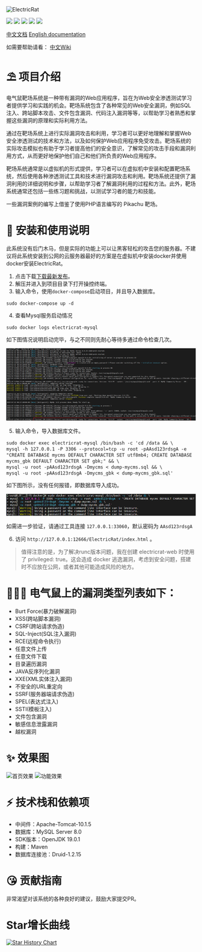 <img src="https://socialify.git.ci/en0th/ElectricRat/image?description=1&font=Bitter&name=1&pattern=Floating%20Cogs&theme=Light" alt="ElectricRat" width="640" height="320" />

![](https://img.shields.io/badge/web安全-靶场-PTEST)
![](https://img.shields.io/badge/version-1.3-success)
![](https://img.shields.io/github/stars/en0th/ElectricRat.svg)
![](https://img.shields.io/github/forks/en0th/ElectricRat.svg)
![](https://img.shields.io/github/license/en0th/ElectricRat.svg)

[中文文档](https://github.com/en0th/ElectricRat)
[English documentation](https://github.com/en0th/ElectricRat/blob/master/EN_README.md)

如需要帮助请看：
[中文Wiki](https://github.com/en0th/ElectricRat/wiki)

# ⛱ 项目介绍
电气鼠靶场系统是一种带有漏洞的Web应用程序，旨在为Web安全渗透测试学习者提供学习和实践的机会。靶场系统包含了各种常见的Web安全漏洞，例如SQL注入、跨站脚本攻击、文件包含漏洞、代码注入漏洞等等，以帮助学习者熟悉和掌握这些漏洞的原理和实际利用方法。

通过在靶场系统上进行实际漏洞攻击和利用，学习者可以更好地理解和掌握Web安全渗透测试的技术和方法，以及如何保护Web应用程序免受攻击。靶场系统的实际攻击模拟也有助于学习者提高他们的安全意识，了解常见的攻击手段和漏洞利用方式，从而更好地保护他们自己和他们所负责的Web应用程序。

靶场系统通常是以虚拟机的形式提供，学习者可以在虚拟机中安装和配置靶场系统，然后使用各种渗透测试工具和技术进行漏洞攻击和利用。靶场系统还提供了漏洞利用的详细说明和步骤，以帮助学习者了解漏洞利用的过程和方法。此外，靶场系统通常还包括一些练习题和挑战，以测试学习者的能力和技能。

一些漏洞案例的编写上借鉴了使用PHP语言编写的 Pikachu 靶场。

# 🚀 安装和使用说明
此系统没有后门木马，但是实际的功能上可以让黑客轻松的攻击您的服务器。不建议将此系统安装到公网的云服务器最好的方案是在虚拟机中安装docker并使用docker安装ElectricRat。
1. 点击下载[下载最新发布](https://github.com/en0th/ElectricRat/releases)。
2. 解压并进入到项目目录下打开操控终端。
3. 输入命令，使用`docker-compose`启动项目，并且导入数据库。
```shell
sudo docker-compose up -d
```
4. 查看Mysql服务启动情况
```shell
sudo docker logs electricrat-mysql
```
如下图情况说明启动完毕，与之不同则先耐心等待多通过命令检查几次。

![img.png](https://github.com/en0th/ElectricRat/blob/master/pic/img.png)

5. 输入命令，导入数据库文件。
```shell
sudo docker exec electricrat-mysql /bin/bash -c 'cd /data && \
mysql -h 127.0.0.1 -P 3306 --protocol=tcp -u root -pAAsd123rdsgA -e "CREATE DATABASE mycms DEFAULT CHARACTER SET utf8mb4; CREATE DATABASE mycms_gbk DEFAULT CHARACTER SET gbk;" && \
mysql -u root -pAAsd123rdsgA -Dmycms < dump-mycms.sql && \
mysql -u root -pAAsd123rdsgA -Dmycms_gbk < dump-mycms_gbk.sql'
```
如下图所示，没有任何报错，即数据库导入成功。

![img2.png](https://github.com/en0th/ElectricRat/blob/master/pic/img2.png)

如需进一步验证，请通过工具连接 `127.0.0.1:33060`，默认密码为 `AAsd123rdsgA`

6. 访问 `http://127.0.0.1:12666/ElectricRat/index.html` 。
> 值得注意的是，为了解决runc版本问题，我在创建 electricrat-web 时使用了 privileged: true。这会造成 docker 逃逸漏洞，考虑到安全问题，搭建时不应放在公网，或者其他可能造成风险的地方。

# 👩🏼‍💻 电气鼠上的漏洞类型列表如下：
- Burt Force(暴力破解漏洞)
- XSS(跨站脚本漏洞)
- CSRF(跨站请求伪造)
- SQL-Inject(SQL注入漏洞)
- RCE(远程命令执行)
- 任意文件上传
- 任意文件下载
- 目录遍历漏洞
- JAVA反序列化漏洞
- XXE(XML实体注入漏洞)
- 不安全的URL重定向
- SSRF(服务器端请求伪造)
- SPEL(表达式注入)
- SSTI(模板注入)
- 文件包含漏洞
- 敏感信息泄露漏洞
- 越权漏洞

# ✨ 效果图
![首页效果](https://user-images.githubusercontent.com/67619247/220506698-444237fb-0a1b-4b33-884b-5ed7c19754e1.png)
![功能效果](https://user-images.githubusercontent.com/67619247/220506750-e377a7b4-a45b-4bc2-884e-91415d703310.png)

# ⚡️ 技术栈和依赖项
- 中间件：Apache-Tomcat-10.1.5
- 数据库：MySQL Server 8.0
- SDK版本：OpenJDK 19.0.1
- 构建：Maven
- 数据库连接池：Druid-1.2.15

# 😘 贡献指南
非常渴望对该系统的各种良好的建议，鼓励大家提交PR。

# Star增长曲线
[![Star History Chart](https://api.star-history.com/svg?repos=en0th/ElectricRat&type=Date)](https://star-history.com/#en0th/ElectricRat&Date)